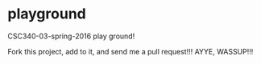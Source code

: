 # playground
CSC340-03-spring-2016 play ground!

Fork this project, add to it, and send me a pull request!!!
AYYE, WASSUP!!!
